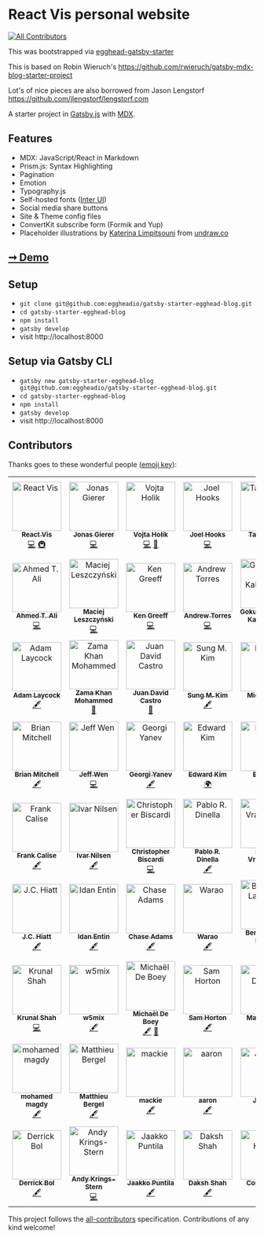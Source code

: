 # React Vis personal website

[![All Contributors](https://img.shields.io/badge/all_contributors-62-orange.svg?style=flat-square)](#contributors)

This was bootstrapped via
[egghead-gatsby-starter](https://github.com/eggheadio/gatsby-starter-egghead-blog)

This is based on Robin Wieruch's
https://github.com/rwieruch/gatsby-mdx-blog-starter-project

Lot's of nice pieces are also borrowed from Jason Lengstorf
https://github.com/jlengstorf/lengstorf.com

A starter project in [Gatsby.js](https://www.gatsbyjs.org/) with
[MDX](https://github.com/mdx-js/mdx).

## Features

- MDX: JavaScript/React in Markdown
- Prism.js: Syntax Highlighting
- Pagination
- Emotion
- Typography.js
- Self-hosted fonts ([Inter UI](https://rsms.me/inter/))
- Social media share buttons
- Site & Theme config files
- ConvertKit subscribe form (Formik and Yup)
- Placeholder illustrations by
  [Katerina Limpitsouni](https://twitter.com/ninalimpi) from
  [undraw.co](https://undraw.co/)

## [➞ Demo](https://egghead-gatsby-starter.netlify.com/)

## Setup

- `git clone git@github.com:eggheadio/gatsby-starter-egghead-blog.git`
- `cd gatsby-starter-egghead-blog`
- `npm install`
- `gatsby develop`
- visit http://localhost:8000

## Setup via Gatsby CLI

- `gatsby new gatsby-starter-egghead-blog git@github.com:eggheadio/gatsby-starter-egghead-blog.git`
- `cd gatsby-starter-egghead-blog`
- `npm install`
- `gatsby develop`
- visit http://localhost:8000

## Contributors

Thanks goes to these wonderful people
([emoji key](https://github.com/all-contributors/all-contributors#emoji-key)):

<!-- ALL-CONTRIBUTORS-LIST:START - Do not remove or modify this section -->
<!-- prettier-ignore -->
<table><tr><td align="center"><a href="https://react-vis.com"><img src="https://avatars0.githubusercontent.com/u/1500684?v=4" width="100px;" alt="React Vis"/><br /><sub><b>React Vis</b></sub></a><br /><a href="https://github.com/uber/react-vis/react-vis.com/commits?author=react-vis" title="Code">💻</a> <a href="#infra-react-vis" title="Infrastructure (Hosting, Build-Tools, etc)">🚇</a></td><td align="center"><a href="https://github.com/jgierer12"><img src="https://avatars0.githubusercontent.com/u/4331946?v=4" width="100px;" alt="Jonas Gierer"/><br /><sub><b>Jonas Gierer</b></sub></a><br /><a href="https://github.com/uber/react-vis/react-vis.com/commits?author=jgierer12" title="Code">💻</a></td><td align="center"><a href="https://github.com/vojtaholik"><img src="https://avatars2.githubusercontent.com/u/25487857?v=4" width="100px;" alt="Vojta Holik"/><br /><sub><b>Vojta Holik</b></sub></a><br /><a href="https://github.com/uber/react-vis/react-vis.com/commits?author=vojtaholik" title="Code">💻</a> <a href="#design-vojtaholik" title="Design">🎨</a></td><td align="center"><a href="http://joelhooks.com"><img src="https://avatars0.githubusercontent.com/u/86834?v=4" width="100px;" alt="Joel Hooks"/><br /><sub><b>Joel Hooks</b></sub></a><br /><a href="https://github.com/uber/react-vis/react-vis.com/commits?author=joelhooks" title="Code">💻</a></td><td align="center"><a href="https://github.com/tayiorbeii"><img src="https://avatars1.githubusercontent.com/u/2262858?v=4" width="100px;" alt="Taylor Bell"/><br /><sub><b>Taylor Bell</b></sub></a><br /><a href="https://github.com/uber/react-vis/react-vis.com/commits?author=tayiorbeii" title="Code">💻</a></td><td align="center"><a href="https://lengstorf.com"><img src="https://avatars2.githubusercontent.com/u/163561?v=4" width="100px;" alt="Jason Lengstorf"/><br /><sub><b>Jason Lengstorf</b></sub></a><br /><a href="#ideas-jlengstorf" title="Ideas, Planning, & Feedback">🤔</a> <a href="https://github.com/uber/react-vis/react-vis.com/commits?author=jlengstorf" title="Tests">⚠️</a> <a href="https://github.com/uber/react-vis/react-vis.com/commits?author=jlengstorf" title="Code">💻</a></td><td align="center"><a href="https://www.robinwieruch.de"><img src="https://avatars0.githubusercontent.com/u/2479967?v=4" width="100px;" alt="Robin Wieruch"/><br /><sub><b>Robin Wieruch</b></sub></a><br /><a href="https://github.com/uber/react-vis/react-vis.com/commits?author=rwieruch" title="Code">💻</a></td></tr><tr><td align="center"><a href="https://ahmed.sd"><img src="https://avatars1.githubusercontent.com/u/12673605?v=4" width="100px;" alt="Ahmed T. Ali"/><br /><sub><b>Ahmed T. Ali</b></sub></a><br /><a href="https://github.com/uber/react-vis/react-vis.com/commits?author=z0al" title="Code">💻</a></td><td align="center"><a href="http://asista.pl"><img src="https://avatars2.githubusercontent.com/u/18516855?v=4" width="100px;" alt="Maciej Leszczyński"/><br /><sub><b>Maciej Leszczyński</b></sub></a><br /><a href="https://github.com/uber/react-vis/react-vis.com/commits?author=asistapl" title="Code">💻</a></td><td align="center"><a href="http://www.kengreeff.com"><img src="https://avatars0.githubusercontent.com/u/2705717?v=4" width="100px;" alt="Ken Greeff"/><br /><sub><b>Ken Greeff</b></sub></a><br /><a href="https://github.com/uber/react-vis/react-vis.com/commits?author=kengreeff" title="Code">💻</a></td><td align="center"><a href="https://andrewjtorr.es"><img src="https://avatars1.githubusercontent.com/u/450495?v=4" width="100px;" alt="Andrew Torres"/><br /><sub><b>Andrew Torres</b></sub></a><br /><a href="https://github.com/uber/react-vis/react-vis.com/commits?author=ajtorres9" title="Code">💻</a></td><td align="center"><a href="https://gokul.site"><img src="https://avatars1.githubusercontent.com/u/2944237?v=4" width="100px;" alt="Gokulakrishnan Kalaikovan"/><br /><sub><b>Gokulakrishnan Kalaikovan</b></sub></a><br /><a href="#content-gokulkrishh" title="Content">🖋</a></td><td align="center"><a href="https://github.com/lasota-piotr"><img src="https://avatars3.githubusercontent.com/u/9272629?v=4" width="100px;" alt="Piotr lasota"/><br /><sub><b>Piotr lasota</b></sub></a><br /><a href="https://github.com/uber/react-vis/react-vis.com/commits?author=lasota-piotr" title="Code">💻</a></td><td align="center"><a href="https://www.chrismlusk.com"><img src="https://avatars2.githubusercontent.com/u/5922913?v=4" width="100px;" alt="Chris Lusk"/><br /><sub><b>Chris Lusk</b></sub></a><br /><a href="#content-chrismlusk" title="Content">🖋</a></td></tr><tr><td align="center"><a href="https://adamlaycock.ca"><img src="https://avatars0.githubusercontent.com/u/894797?v=4" width="100px;" alt="Adam Laycock"/><br /><sub><b>Adam Laycock</b></sub></a><br /><a href="#content-alaycock" title="Content">🖋</a></td><td align="center"><a href="https://www.linkedin.com/in/mohammedzamakhan"><img src="https://avatars3.githubusercontent.com/u/2327532?v=4" width="100px;" alt="Zama Khan Mohammed"/><br /><sub><b>Zama Khan Mohammed</b></sub></a><br /><a href="https://github.com/uber/react-vis/react-vis.com/issues?q=author%3Amohammedzamakhan" title="Bug reports">🐛</a></td><td align="center"><a href="http://juandc.co"><img src="https://avatars2.githubusercontent.com/u/15987317?v=4" width="100px;" alt="Juan David Castro"/><br /><sub><b>Juan David Castro</b></sub></a><br /><a href="https://github.com/uber/react-vis/react-vis.com/issues?q=author%3Ajuandc" title="Bug reports">🐛</a></td><td align="center"><a href="https://twitter.com/dance2die"><img src="https://avatars1.githubusercontent.com/u/8465237?v=4" width="100px;" alt="Sung M. Kim"/><br /><sub><b>Sung M. Kim</b></sub></a><br /><a href="#content-dance2die" title="Content">🖋</a></td><td align="center"><a href="https://www.buymeacoffee.com/fix"><img src="https://avatars0.githubusercontent.com/u/8397708?v=4" width="100px;" alt="Michael Fix"/><br /><sub><b>Michael Fix</b></sub></a><br /><a href="#content-mfix22" title="Content">🖋</a></td><td align="center"><a href="http://Chriswcs.github.io"><img src="https://avatars1.githubusercontent.com/u/19828824?v=4" width="100px;" alt="Christian Hansen"/><br /><sub><b>Christian Hansen</b></sub></a><br /><a href="https://github.com/uber/react-vis/react-vis.com/issues?q=author%3AChrisWcs" title="Bug reports">🐛</a></td><td align="center"><a href="https://twitter.com/danielofair"><img src="https://avatars0.githubusercontent.com/u/4655428?v=4" width="100px;" alt="danielo"/><br /><sub><b>danielo</b></sub></a><br /><a href="#content-danielart" title="Content">🖋</a></td></tr><tr><td align="center"><a href="https://brianm.me/"><img src="https://avatars2.githubusercontent.com/u/3683168?v=4" width="100px;" alt="Brian Mitchell"/><br /><sub><b>Brian Mitchell</b></sub></a><br /><a href="#content-BrianMitchL" title="Content">🖋</a></td><td align="center"><a href="https://sinchang.me"><img src="https://avatars0.githubusercontent.com/u/3297859?v=4" width="100px;" alt="Jeff Wen"/><br /><sub><b>Jeff Wen</b></sub></a><br /><a href="https://github.com/uber/react-vis/react-vis.com/commits?author=sinchang" title="Code">💻</a></td><td align="center"><a href="https://georgiyanev.dev"><img src="https://avatars3.githubusercontent.com/u/4155121?v=4" width="100px;" alt="Georgi Yanev"/><br /><sub><b>Georgi Yanev</b></sub></a><br /><a href="#content-jumpalottahigh" title="Content">🖋</a></td><td align="center"><a href="http://edykim.com"><img src="https://avatars3.githubusercontent.com/u/33057457?v=4" width="100px;" alt="Edward Kim"/><br /><sub><b>Edward Kim</b></sub></a><br /><a href="#translation-edykim" title="Translation">🌍</a></td><td align="center"><a href="https://github.com/jediyozh"><img src="https://avatars2.githubusercontent.com/u/31045769?v=4" width="100px;" alt="Eli Levit"/><br /><sub><b>Eli Levit</b></sub></a><br /><a href="#content-jediyozh" title="Content">🖋</a></td><td align="center"><a href="https://github.com/christiantakle"><img src="https://avatars0.githubusercontent.com/u/684866?v=4" width="100px;" alt="Christian Takle"/><br /><sub><b>Christian Takle</b></sub></a><br /><a href="#content-christiantakle" title="Content">🖋</a></td><td align="center"><a href="https://dimitrioslytras.com"><img src="https://avatars2.githubusercontent.com/u/4951004?v=4" width="100px;" alt="Dimitrios Lytras"/><br /><sub><b>Dimitrios Lytras</b></sub></a><br /><a href="https://github.com/uber/react-vis/react-vis.com/commits?author=dimitrisnl" title="Code">💻</a></td></tr><tr><td align="center"><a href="http://frankcalise.com"><img src="https://avatars0.githubusercontent.com/u/374022?v=4" width="100px;" alt="Frank Calise"/><br /><sub><b>Frank Calise</b></sub></a><br /><a href="#content-frankcalise" title="Content">🖋</a></td><td align="center"><a href="https://github.com/ivarni"><img src="https://avatars2.githubusercontent.com/u/379849?v=4" width="100px;" alt="Ivar Nilsen"/><br /><sub><b>Ivar Nilsen</b></sub></a><br /><a href="#content-ivarni" title="Content">🖋</a></td><td align="center"><a href="http://www.christopherbiscardi.com/"><img src="https://avatars1.githubusercontent.com/u/551247?v=4" width="100px;" alt="Christopher Biscardi"/><br /><sub><b>Christopher Biscardi</b></sub></a><br /><a href="https://github.com/uber/react-vis/react-vis.com/commits?author=ChristopherBiscardi" title="Code">💻</a></td><td align="center"><a href="http://pablodinella.com/"><img src="https://avatars1.githubusercontent.com/u/2482730?v=4" width="100px;" alt="Pablo R. Dinella"/><br /><sub><b>Pablo R. Dinella</b></sub></a><br /><a href="#content-PabloDinella" title="Content">🖋</a></td><td align="center"><a href="http://simonswiss.com"><img src="https://avatars1.githubusercontent.com/u/485747?v=4" width="100px;" alt="Simon Vrachliotis"/><br /><sub><b>Simon Vrachliotis</b></sub></a><br /><a href="#content-simonswiss" title="Content">🖋</a></td><td align="center"><a href="https://github.com/wodin"><img src="https://avatars0.githubusercontent.com/u/4579020?v=4" width="100px;" alt="Michael Wood"/><br /><sub><b>Michael Wood</b></sub></a><br /><a href="#content-wodin" title="Content">🖋</a></td><td align="center"><a href="http://blog.isquaredsoftware.com"><img src="https://avatars1.githubusercontent.com/u/1128784?v=4" width="100px;" alt="Mark Erikson"/><br /><sub><b>Mark Erikson</b></sub></a><br /><a href="#content-markerikson" title="Content">🖋</a></td></tr><tr><td align="center"><a href="https://jchiatt.com"><img src="https://avatars0.githubusercontent.com/u/2353845?v=4" width="100px;" alt="J.C. Hiatt"/><br /><sub><b>J.C. Hiatt</b></sub></a><br /><a href="#content-jchiatt" title="Content">🖋</a></td><td align="center"><a href="https://github.com/idanen"><img src="https://avatars2.githubusercontent.com/u/1687893?v=4" width="100px;" alt="Idan Entin"/><br /><sub><b>Idan Entin</b></sub></a><br /><a href="#content-idanen" title="Content">🖋</a></td><td align="center"><a href="https://chaseonsoftware.com/about"><img src="https://avatars2.githubusercontent.com/u/1024544?v=4" width="100px;" alt="Chase Adams"/><br /><sub><b>Chase Adams</b></sub></a><br /><a href="#content-chaseadamsio" title="Content">🖋</a></td><td align="center"><a href="https://github.com/Wgil"><img src="https://avatars3.githubusercontent.com/u/12855914?v=4" width="100px;" alt="Warao"/><br /><sub><b>Warao</b></sub></a><br /><a href="#content-Wgil" title="Content">🖋</a></td><td align="center"><a href="https://github.com/bdelaforest"><img src="https://avatars2.githubusercontent.com/u/7151559?v=4" width="100px;" alt="Benoit de La Forest"/><br /><sub><b>Benoit de La Forest</b></sub></a><br /><a href="#content-bdelaforest" title="Content">🖋</a></td><td align="center"><a href="http://www.benoror.com"><img src="https://avatars0.githubusercontent.com/u/119117?v=4" width="100px;" alt="Ben Orozco"/><br /><sub><b>Ben Orozco</b></sub></a><br /><a href="#content-benoror" title="Content">🖋</a></td><td align="center"><a href="https://github.com/jsomsanith"><img src="https://avatars2.githubusercontent.com/u/10761073?v=4" width="100px;" alt="Jimmy Somsanith"/><br /><sub><b>Jimmy Somsanith</b></sub></a><br /><a href="#content-jsomsanith" title="Content">🖋</a></td></tr><tr><td align="center"><a href="https://github.com/imkrunal"><img src="https://avatars1.githubusercontent.com/u/17720036?v=4" width="100px;" alt="Krunal Shah"/><br /><sub><b>Krunal Shah</b></sub></a><br /><a href="https://github.com/uber/react-vis/react-vis.com/commits?author=imkrunal" title="Code">💻</a></td><td align="center"><a href="http://w5mix.dev"><img src="https://avatars2.githubusercontent.com/u/25782039?v=4" width="100px;" alt="w5mix"/><br /><sub><b>w5mix</b></sub></a><br /><a href="#content-w5mix" title="Content">🖋</a></td><td align="center"><a href="https://michaeldeboey.be"><img src="https://avatars3.githubusercontent.com/u/6643991?v=4" width="100px;" alt="Michaël De Boey"/><br /><sub><b>Michaël De Boey</b></sub></a><br /><a href="#content-MichaelDeBoey" title="Content">🖋</a> <a href="https://github.com/uber/react-vis/react-vis.com/issues?q=author%3AMichaelDeBoey" title="Bug reports">🐛</a></td><td align="center"><a href="https://twitter.com/SavePointSam"><img src="https://avatars0.githubusercontent.com/u/8203211?v=4" width="100px;" alt="Sam Horton"/><br /><sub><b>Sam Horton</b></sub></a><br /><a href="#content-SavePointSam" title="Content">🖋</a></td><td align="center"><a href="https://github.com/matldupont"><img src="https://avatars0.githubusercontent.com/u/3803431?v=4" width="100px;" alt="Mat Dupont"/><br /><sub><b>Mat Dupont</b></sub></a><br /><a href="https://github.com/uber/react-vis/react-vis.com/commits?author=matldupont" title="Documentation">📖</a> <a href="#content-matldupont" title="Content">🖋</a></td><td align="center"><a href="http://aganglada.com"><img src="https://avatars0.githubusercontent.com/u/922348?v=4" width="100px;" alt="Alejandro Garcia Anglada"/><br /><sub><b>Alejandro Garcia Anglada</b></sub></a><br /><a href="https://github.com/uber/react-vis/react-vis.com/issues?q=author%3Aaganglada" title="Bug reports">🐛</a></td><td align="center"><a href="https://github.com/kaykayehnn"><img src="https://avatars2.githubusercontent.com/u/19822240?v=4" width="100px;" alt="Krasimir Nedelchev"/><br /><sub><b>Krasimir Nedelchev</b></sub></a><br /><a href="#content-kaykayehnn" title="Content">🖋</a></td></tr><tr><td align="center"><a href="https://github.com/mohamedmagdy17593"><img src="https://avatars0.githubusercontent.com/u/40938625?v=4" width="100px;" alt="mohamed magdy"/><br /><sub><b>mohamed magdy</b></sub></a><br /><a href="#content-mohamedmagdy17593" title="Content">🖋</a></td><td align="center"><a href="https://matthieubergel.org"><img src="https://avatars3.githubusercontent.com/u/13406362?v=4" width="100px;" alt="Matthieu Bergel"/><br /><sub><b>Matthieu Bergel</b></sub></a><br /><a href="#content-mlbrgl" title="Content">🖋</a></td><td align="center"><a href="https://mackie.world"><img src="https://avatars1.githubusercontent.com/u/2344137?v=4" width="100px;" alt="mackie"/><br /><sub><b>mackie</b></sub></a><br /><a href="#content-macklinu" title="Content">🖋</a></td><td align="center"><a href="https://github.com/azza85"><img src="https://avatars0.githubusercontent.com/u/4461762?v=4" width="100px;" alt="aaron"/><br /><sub><b>aaron</b></sub></a><br /><a href="#content-azza85" title="Content">🖋</a></td><td align="center"><a href="https://j-f1.github.io"><img src="https://avatars2.githubusercontent.com/u/25517624?v=4" width="100px;" alt="Jed Fox"/><br /><sub><b>Jed Fox</b></sub></a><br /><a href="#content-j-f1" title="Content">🖋</a></td><td align="center"><a href="https://calebeby.ml"><img src="https://avatars1.githubusercontent.com/u/13206945?v=4" width="100px;" alt="Caleb Eby"/><br /><sub><b>Caleb Eby</b></sub></a><br /><a href="#content-calebeby" title="Content">🖋</a></td><td align="center"><a href="http://ideveloper2.tistory.com/"><img src="https://avatars3.githubusercontent.com/u/26598542?v=4" width="100px;" alt="Ideveloper (이승규)"/><br /><sub><b>Ideveloper (이승규)</b></sub></a><br /><a href="#translation-zx6658" title="Translation">🌍</a></td></tr><tr><td align="center"><a href="https://github.com/derrxb"><img src="https://avatars2.githubusercontent.com/u/15827103?v=4" width="100px;" alt="Derrick Bol"/><br /><sub><b>Derrick Bol</b></sub></a><br /><a href="#content-derrxb" title="Content">🖋</a></td><td align="center"><a href="https://github.com/ankri"><img src="https://avatars3.githubusercontent.com/u/2842920?v=4" width="100px;" alt="Andy Krings-Stern"/><br /><sub><b>Andy Krings-Stern</b></sub></a><br /><a href="https://github.com/uber/react-vis/react-vis.com/commits?author=ankri" title="Code">💻</a></td><td align="center"><a href="https://github.com/Pumpuli"><img src="https://avatars3.githubusercontent.com/u/231220?v=4" width="100px;" alt="Jaakko Puntila"/><br /><sub><b>Jaakko Puntila</b></sub></a><br /><a href="#content-Pumpuli" title="Content">🖋</a></td><td align="center"><a href="https://daksh.me"><img src="https://avatars0.githubusercontent.com/u/7896438?v=4" width="100px;" alt="Daksh Shah"/><br /><sub><b>Daksh Shah</b></sub></a><br /><a href="#content-dakshshah96" title="Content">🖋</a></td><td align="center"><a href="http://www.bitnative.com"><img src="https://avatars2.githubusercontent.com/u/1688997?v=4" width="100px;" alt="Cory House"/><br /><sub><b>Cory House</b></sub></a><br /><a href="#content-coryhouse" title="Content">🖋</a></td><td align="center"><a href="https://www.stephenreilly.dev"><img src="https://avatars1.githubusercontent.com/u/8973405?v=4" width="100px;" alt="Stephen Reilly"/><br /><sub><b>Stephen Reilly</b></sub></a><br /><a href="#content-itsknob" title="Content">🖋</a></td></tr></table>

<!-- ALL-CONTRIBUTORS-LIST:END -->

This project follows the
[all-contributors](https://github.com/all-contributors/all-contributors)
specification. Contributions of any kind welcome!

